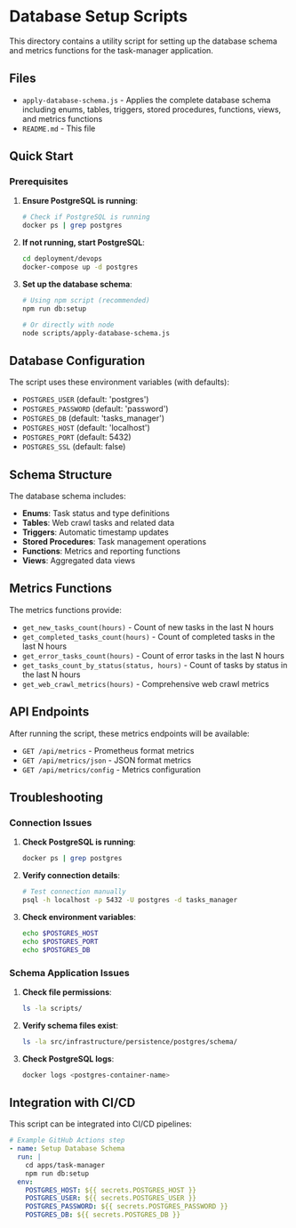 # Database Setup Scripts

This directory contains a utility script for setting up the database schema and metrics functions for the task-manager application.

## Files

- `apply-database-schema.js` - Applies the complete database schema including enums, tables, triggers, stored procedures, functions, views, and metrics functions
- `README.md` - This file

## Quick Start

### Prerequisites

1. **Ensure PostgreSQL is running**:

   ```bash
   # Check if PostgreSQL is running
   docker ps | grep postgres
   ```

2. **If not running, start PostgreSQL**:

   ```bash
   cd deployment/devops
   docker-compose up -d postgres
   ```

3. **Set up the database schema**:

   ```bash
   # Using npm script (recommended)
   npm run db:setup

   # Or directly with node
   node scripts/apply-database-schema.js
   ```

## Database Configuration

The script uses these environment variables (with defaults):

- `POSTGRES_USER` (default: 'postgres')
- `POSTGRES_PASSWORD` (default: 'password')
- `POSTGRES_DB` (default: 'tasks_manager')
- `POSTGRES_HOST` (default: 'localhost')
- `POSTGRES_PORT` (default: 5432)
- `POSTGRES_SSL` (default: false)

## Schema Structure

The database schema includes:

- **Enums**: Task status and type definitions
- **Tables**: Web crawl tasks and related data
- **Triggers**: Automatic timestamp updates
- **Stored Procedures**: Task management operations
- **Functions**: Metrics and reporting functions
- **Views**: Aggregated data views

## Metrics Functions

The metrics functions provide:

- `get_new_tasks_count(hours)` - Count of new tasks in the last N hours
- `get_completed_tasks_count(hours)` - Count of completed tasks in the last N hours
- `get_error_tasks_count(hours)` - Count of error tasks in the last N hours
- `get_tasks_count_by_status(status, hours)` - Count of tasks by status in the last N hours
- `get_web_crawl_metrics(hours)` - Comprehensive web crawl metrics

## API Endpoints

After running the script, these metrics endpoints will be available:

- `GET /api/metrics` - Prometheus format metrics
- `GET /api/metrics/json` - JSON format metrics
- `GET /api/metrics/config` - Metrics configuration

## Troubleshooting

### Connection Issues

1. **Check PostgreSQL is running**:

   ```bash
   docker ps | grep postgres
   ```

2. **Verify connection details**:

   ```bash
   # Test connection manually
   psql -h localhost -p 5432 -U postgres -d tasks_manager
   ```

3. **Check environment variables**:

   ```bash
   echo $POSTGRES_HOST
   echo $POSTGRES_PORT
   echo $POSTGRES_DB
   ```

### Schema Application Issues

1. **Check file permissions**:

   ```bash
   ls -la scripts/
   ```

2. **Verify schema files exist**:

   ```bash
   ls -la src/infrastructure/persistence/postgres/schema/
   ```

3. **Check PostgreSQL logs**:

   ```bash
   docker logs <postgres-container-name>
   ```

## Integration with CI/CD

This script can be integrated into CI/CD pipelines:

```yaml
# Example GitHub Actions step
- name: Setup Database Schema
  run: |
    cd apps/task-manager
    npm run db:setup
  env:
    POSTGRES_HOST: ${{ secrets.POSTGRES_HOST }}
    POSTGRES_USER: ${{ secrets.POSTGRES_USER }}
    POSTGRES_PASSWORD: ${{ secrets.POSTGRES_PASSWORD }}
    POSTGRES_DB: ${{ secrets.POSTGRES_DB }}
```
